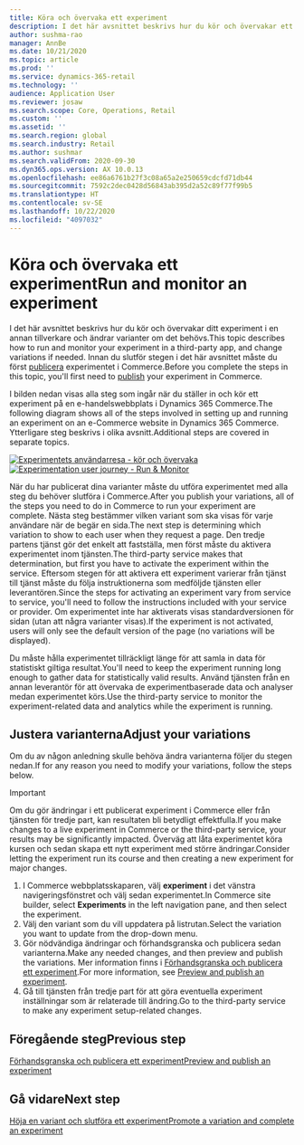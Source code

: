 ```yaml
---
title: Köra och övervaka ett experiment
description: I det här avsnittet beskrivs hur du kör och övervakar ett experiment i en tredjepartstjänst. Det beskriver också hur du gör ändringar i varianter efter att experimentet har startats.
author: sushma-rao
manager: AnnBe
ms.date: 10/21/2020
ms.topic: article
ms.prod: ''
ms.service: dynamics-365-retail
ms.technology: ''
audience: Application User
ms.reviewer: josaw
ms.search.scope: Core, Operations, Retail
ms.custom: ''
ms.assetid: ''
ms.search.region: global
ms.search.industry: Retail
ms.author: sushmar
ms.search.validFrom: 2020-09-30
ms.dyn365.ops.version: AX 10.0.13
ms.openlocfilehash: ee86a6761b27f3c08a65a2e250659cdcfd71db44
ms.sourcegitcommit: 7592c2dec0428d56843ab395d2a52c89f77f99b5
ms.translationtype: HT
ms.contentlocale: sv-SE
ms.lasthandoff: 10/22/2020
ms.locfileid: "4097032"
---
```

# <a name="run-and-monitor-an-experiment"></a><span data-ttu-id="63f0a-104">Köra och övervaka ett experiment</span><span class="sxs-lookup"><span data-stu-id="63f0a-104">Run and monitor an experiment</span></span>

<span data-ttu-id="63f0a-105">I det här avsnittet beskrivs hur du kör och övervakar ditt experiment i en annan tillverkare och ändrar varianter om det behövs.</span><span class="sxs-lookup"><span data-stu-id="63f0a-105">This topic describes how to run and monitor your experiment in a third-party app, and change variations if needed.</span></span> <span data-ttu-id="63f0a-106">Innan du slutför stegen i det här avsnittet måste du först [publicera](experimentation-preview-publish.md) experimentet i Commerce.</span><span class="sxs-lookup"><span data-stu-id="63f0a-106">Before you complete the steps in this topic, you'll first need to [publish](experimentation-preview-publish.md) your experiment in Commerce.</span></span> 

<span data-ttu-id="63f0a-107">I bilden nedan visas alla steg som ingår när du ställer in och kör ett experiment på en e-handelswebbplats i Dynamics 365 Commerce.</span><span class="sxs-lookup"><span data-stu-id="63f0a-107">The following diagram shows all of the steps involved in setting up and running an experiment on an e-Commerce website in Dynamics 365 Commerce.</span></span> <span data-ttu-id="63f0a-108">Ytterligare steg beskrivs i olika avsnitt.</span><span class="sxs-lookup"><span data-stu-id="63f0a-108">Additional steps are covered in separate topics.</span></span>

<span data-ttu-id="63f0a-109">[ ![Experimentets användarresa - kör och övervaka](./media/experimentation_run_monitor.svg) ](./media/experimentation_run_monitor.svg#lightbox)</span><span class="sxs-lookup"><span data-stu-id="63f0a-109">[ ![Experimentation user journey - Run & Monitor](./media/experimentation_run_monitor.svg) ](./media/experimentation_run_monitor.svg#lightbox)</span></span>

<span data-ttu-id="63f0a-110">När du har publicerat dina varianter måste du utföra experimentet med alla steg du behöver slutföra i Commerce.</span><span class="sxs-lookup"><span data-stu-id="63f0a-110">After you publish your variations, all of the steps you need to do in Commerce to run your experiment are complete.</span></span> <span data-ttu-id="63f0a-111">Nästa steg bestämmer vilken variant som ska visas för varje användare när de begär en sida.</span><span class="sxs-lookup"><span data-stu-id="63f0a-111">The next step is determining which variation to show to each user when they request a page.</span></span> <span data-ttu-id="63f0a-112">Den tredje partens tjänst gör det enkelt att fastställa, men först måste du aktivera experimentet inom tjänsten.</span><span class="sxs-lookup"><span data-stu-id="63f0a-112">The third-party service makes that determination, but first you have to activate the experiment within the service.</span></span> <span data-ttu-id="63f0a-113">Eftersom stegen för att aktivera ett experiment varierar från tjänst till tjänst måste du följa instruktionerna som medföljde tjänsten eller leverantören.</span><span class="sxs-lookup"><span data-stu-id="63f0a-113">Since the steps for activating an experiment vary from service to service, you'll need to follow the instructions included with your service or provider.</span></span> <span data-ttu-id="63f0a-114">Om experimentet inte har aktiverats visas standardversionen för sidan (utan att några varianter visas).</span><span class="sxs-lookup"><span data-stu-id="63f0a-114">If the experiment is not activated, users will only see the default version of the page (no variations will be displayed).</span></span>

<span data-ttu-id="63f0a-115">Du måste hålla experimentet tillräckligt länge för att samla in data för statistiskt giltiga resultat.</span><span class="sxs-lookup"><span data-stu-id="63f0a-115">You'll need to keep the experiment running long enough to gather data for statistically valid results.</span></span> <span data-ttu-id="63f0a-116">Använd tjänsten från en annan leverantör för att övervaka de experimentbaserade data och analyser medan experimentet körs.</span><span class="sxs-lookup"><span data-stu-id="63f0a-116">Use the third-party service to monitor the experiment-related data and analytics while the experiment is running.</span></span>

## <a name="adjust-your-variations"></a><span data-ttu-id="63f0a-117">Justera varianterna</span><span class="sxs-lookup"><span data-stu-id="63f0a-117">Adjust your variations</span></span>
<span data-ttu-id="63f0a-118">Om du av någon anledning skulle behöva ändra varianterna följer du stegen nedan.</span><span class="sxs-lookup"><span data-stu-id="63f0a-118">If for any reason you need to modify your variations, follow the steps below.</span></span>

> [!IMPORTANT]
> <span data-ttu-id="63f0a-119">Om du gör ändringar i ett publicerat experiment i Commerce eller från tjänsten för tredje part, kan resultaten bli betydligt effektfulla.</span><span class="sxs-lookup"><span data-stu-id="63f0a-119">If you make changes to a live experiment in Commerce or the third-party service, your results may be significantly impacted.</span></span> <span data-ttu-id="63f0a-120">Överväg att låta experimentet köra kursen och sedan skapa ett nytt experiment med större ändringar.</span><span class="sxs-lookup"><span data-stu-id="63f0a-120">Consider letting the experiment run its course and then creating a new experiment for major changes.</span></span>

1. <span data-ttu-id="63f0a-121">I Commerce webbplatsskaparen, välj **experiment** i det vänstra navigeringsfönstret och välj sedan experimentet.</span><span class="sxs-lookup"><span data-stu-id="63f0a-121">In Commerce site builder, select **Experiments** in the left navigation pane, and then select the experiment.</span></span> 
1. <span data-ttu-id="63f0a-122">Välj den variant som du vill uppdatera på listrutan.</span><span class="sxs-lookup"><span data-stu-id="63f0a-122">Select the variation you want to update from the drop-down menu.</span></span>
1. <span data-ttu-id="63f0a-123">Gör nödvändiga ändringar och förhandsgranska och publicera sedan varianterna.</span><span class="sxs-lookup"><span data-stu-id="63f0a-123">Make any needed changes, and then preview and publish the variations.</span></span> <span data-ttu-id="63f0a-124">Mer information finns i [Förhandsgranska och publicera ett experiment](experimentation-preview-publish.md).</span><span class="sxs-lookup"><span data-stu-id="63f0a-124">For more information, see [Preview and publish an experiment](experimentation-preview-publish.md).</span></span>
1. <span data-ttu-id="63f0a-125">Gå till tjänsten från tredje part för att göra eventuella experiment inställningar som är relaterade till ändring.</span><span class="sxs-lookup"><span data-stu-id="63f0a-125">Go to the third-party service to make any experiment setup-related changes.</span></span>
    
## <a name="previous-step"></a><span data-ttu-id="63f0a-126">Föregående steg</span><span class="sxs-lookup"><span data-stu-id="63f0a-126">Previous step</span></span>
[<span data-ttu-id="63f0a-127">Förhandsgranska och publicera ett experiment</span><span class="sxs-lookup"><span data-stu-id="63f0a-127">Preview and publish an experiment</span></span>](experimentation-preview-publish.md)

## <a name="next-step"></a><span data-ttu-id="63f0a-128">Gå vidare</span><span class="sxs-lookup"><span data-stu-id="63f0a-128">Next step</span></span>
[<span data-ttu-id="63f0a-129">Höja en variant och slutföra ett experiment</span><span class="sxs-lookup"><span data-stu-id="63f0a-129">Promote a variation and complete an experiment</span></span>](experimentation-review-complete.md)
